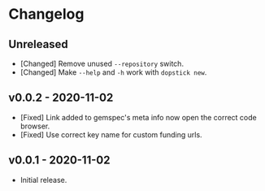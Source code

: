 # Changelog

<!--
Prefix your message with one of the following:

- [Added] for new features.
- [Changed] for changes in existing functionality.
- [Deprecated] for soon-to-be removed features.
- [Removed] for now removed features.
- [Fixed] for any bug fixes.
- [Security] in case of vulnerabilities.
-->

## Unreleased

- [Changed] Remove unused `--repository` switch.
- [Changed] Make `--help` and `-h` work with `dopstick new`.

## v0.0.2 - 2020-11-02

- [Fixed] Link added to gemspec's meta info now open the correct code browser.
- [Fixed] Use correct key name for custom funding urls.

## v0.0.1 - 2020-11-02

- Initial release.
